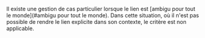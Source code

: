Il existe une gestion de cas particulier lorsque le lien est [ambigu pour tout le monde](#ambigu pour tout le monde). Dans cette situation, où il n'est pas possible de rendre le lien explicite dans son contexte, le critère est non applicable.
